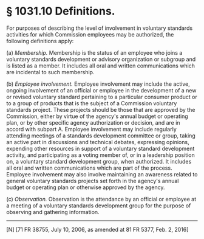 # § 1031.10   Definitions.

For purposes of describing the level of involvement in voluntary standards activities for which Commission employees may be authorized, the following definitions apply:


(a) *Membership.* Membership is the status of an employee who joins a voluntary standards development or advisory organization or subgroup and is listed as a member. It includes all oral and written communications which are incidental to such membership.


(b) *Employee involvement.* Employee involvement may include the active, ongoing involvement of an official or employee in the development of a new or revised voluntary standard pertaining to a particular consumer product or to a group of products that is the subject of a Commission voluntary standards project. These projects should be those that are approved by the Commission, either by virtue of the agency's annual budget or operating plan, or by other specific agency authorization or decision, and are in accord with subpart A. Employee involvement may include regularly attending meetings of a standards development committee or group, taking an active part in discussions and technical debates, expressing opinions, expending other resources in support of a voluntary standard development activity, and participating as a voting member of, or in a leadership position on, a voluntary standard development group, when authorized. It includes all oral and written communications which are part of the process. Employee involvement may also involve maintaining an awareness related to general voluntary standards projects set forth in the agency's annual budget or operating plan or otherwise approved by the agency.


(c) *Observation.* Observation is the attendance by an official or employee at a meeting of a voluntary standards development group for the purpose of observing and gathering information.



---

[N] [71 FR 38755, July 10, 2006, as amended at 81 FR 5377, Feb. 2, 2016]




